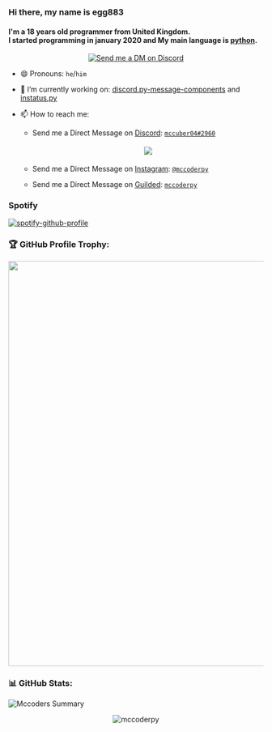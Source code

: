 ### Hi there, my name is egg883
#### I'm a 18 years old programmer from United Kingdom.</br> I started programming in january 2020 and My main language is [python](https://python.org).

<p align="center">
  <a href="https://discord.com/users/184841558661529600" target="_blank">
    <img src="https://img.shields.io/badge/-Discord-5865F2?style=for-the-badge&logo=discord&logoColor=white" alt="Send me a DM on Discord">
  </a>
  </a>
</p>

<!--
​![​status​](https://dev.discordprofiles.me/badge/status/184841558661529600) 
​![​playing​](https://dev.discordprofiles.me/badge/playing/184841558661529600) 
​![​PyCharm​](https://dev.discordprofiles.me/badge/pycharm/184841558661529600) 
[![​spotify​](https://dev.discordprofiles.me/badge/spotify/184841558661529600)](https://dev.discordprofiles.me/openspotify/184841558661529600)

Here are some ideas to get you started:

- 🔭 I’m currently working on ...
- 🌱 I’m currently learning ...
- 👯 I’m looking to collaborate on 


- 🤔 I’m looking for help with ...
- 💬 Ask me about ...
- 📫 How to reach me: ...
- 😄 Pronouns: ...
- ⚡ Fun fact: ...
-->

- 😄 Pronouns: `he`/`him`
- 🔭 I’m currently working on: [discord.py-message-components](https://github.com/mccoderpy/discord.py-message-components) and [instatus.py](https://github.com/instatus-py/instatus.py)

- 📫 How to reach me: 
  
  - Send me a Direct Message on [Discord](https://discord.com): [`mccuber04#2960`](https://discord.com/users/693088765333471284)

    <center>
      <a href='https://discord.gg/VAR8sutF'>
        <img src="https://discord.c99.nl/widget/theme-1/693088765333471284.png" style='padding: 5px'>
      </a>
    </center>
  
  - Send me a Direct Message on [Instagram](https://instagram.com): [`@mccoderpy`](https://instagram.com/mccoderpy)
  - Send me a Direct Message on [Guilded](https://guilded.gg): [`mccoderpy`](https://guilded.gg/u/mccoder-py)

### Spotify
[![spotify-github-profile](https://spotify-github-profile.vercel.app/api/view?uid=w83sbk7kl09oxtiwkcaqvpqut&cover_image=true&theme=novatorem&bar_color=4e5eb1&bar_color_cover=false)](https://spotify-github-profile.vercel.app/api/view?uid=w83sbk7kl09oxtiwkcaqvpqut&redirect=true)

### 🏆 GitHub Profile Trophy:
<center>
  <a href="https://github.com/ryo-ma/github-profile-trophy">
    <img width=800 src="https://github-profile-trophy.vercel.app/?username=mccoderpy&column=8&theme=discord&no-frame=true&no-bg=true"/>
  </a>
</center>


### 📊 GitHub Stats:
![Mccoders Summary](https://github-profile-summary-cards.vercel.app/api/cards/profile-details?username=mccoderpy&theme=monokai)

<p align="center" >
     <img src="https://komarev.com/ghpvc/?username=mccoderpy&style=flat" alt=mccoderpy>
</p>
